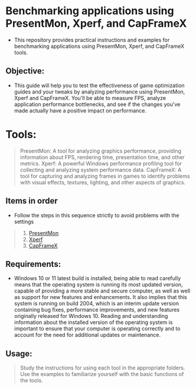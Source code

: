 # Benchmarking applications using PresentMon, Xperf, and CapFrameX

- This repository provides practical instructions and examples for benchmarking applications using PresentMon, Xperf, and CapFrameX tools.

## Objective:

- This guide will help you to test the effectiveness of game optimization guides and your tweaks by analyzing performance using PresentMon, Xperf and CapFrameX. You'll be able to measure FPS, analyze application performance bottlenecks, and see if the changes you've made actually have a positive impact on performance.

# Tools:

> PresentMon: A tool for analyzing graphics performance, providing information about FPS, rendering time, presentation time, and other metrics.
> Xperf: A powerful Windows performance profiling tool for collecting and analyzing system performance data.
> CapFrameX: A tool for capturing and analyzing frames in games to identify problems with visual effects, textures, lighting, and other aspects of graphics.

## Items in order

- Follow the steps in this sequence strictly to avoid problems with the settings

> 1. [PresentMon](https://github.com/couwthynokap/How-to-Benchmark/blob/main/contents/presentmon.md)
> 2. [Xperf](https://github.com/couwthynokap/How-to-Benchmark/blob/main/contents/xperf.md)
> 3. [CapFrameX](https://github.com/couwthynokap/How-to-Benchmark/blob/main/contents/capframex.md)

## Requirements:

- Windows 10 or 11 latest build is installed, being able to read carefully means that the operating system is running its most updated version, capable of providing a more stable and secure computer, as well as well as support for new features and enhancements. It also implies that this system is running on build 2004, which is an interim update version containing bug fixes, performance improvements, and new features originally released for Windows 10. Reading and understanding information about the installed version of the operating system is important to ensure that your computer is operating correctly and to account for the need for additional updates or maintenance.


## Usage:

> Study the instructions for using each tool in the appropriate folders.
> Use the examples to familiarize yourself with the basic functions of the tools. 
